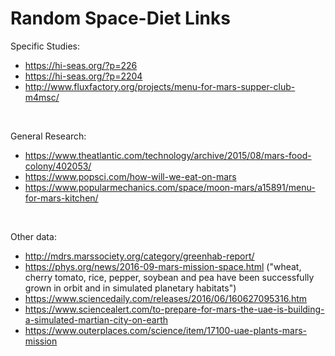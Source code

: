 # Random Space-Diet Links

Specific Studies:
* https://hi-seas.org/?p=226
* https://hi-seas.org/?p=2204
* http://www.fluxfactory.org/projects/menu-for-mars-supper-club-m4msc/
<br>

General Research:
* https://www.theatlantic.com/technology/archive/2015/08/mars-food-colony/402053/
* https://www.popsci.com/how-will-we-eat-on-mars
* https://www.popularmechanics.com/space/moon-mars/a15891/menu-for-mars-kitchen/
<br>

Other data:
* http://mdrs.marssociety.org/category/greenhab-report/
* https://phys.org/news/2016-09-mars-mission-space.html ("wheat, cherry tomato, rice, pepper, soybean and pea have been successfully grown in orbit and in simulated planetary habitats")
* https://www.sciencedaily.com/releases/2016/06/160627095316.htm
* https://www.sciencealert.com/to-prepare-for-mars-the-uae-is-building-a-simulated-martian-city-on-earth
* https://www.outerplaces.com/science/item/17100-uae-plants-mars-mission
